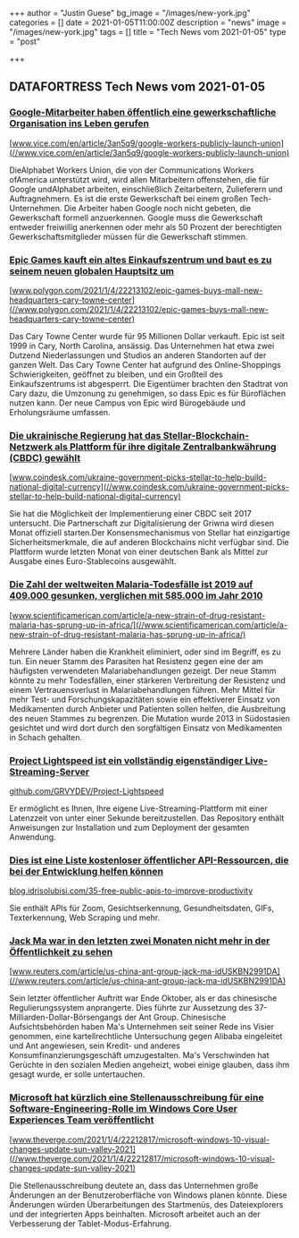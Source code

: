 +++
author = "Justin Guese"
bg_image = "/images/new-york.jpg"
categories = []
date = 2021-01-05T11:00:00Z
description = "news"
image = "/images/new-york.jpg"
tags = []
title = "Tech News vom 2021-01-05"
type = "post"

+++

        
## DATAFORTRESS Tech News vom 2021-01-05



### [Google-Mitarbeiter haben öffentlich eine gewerkschaftliche Organisation ins Leben gerufen](//www.vice.com/en/article/3an5q9/google-workers-publicly-launch-union)


[www.vice.com/en/article/3an5q9/google-workers-publicly-launch-union](//www.vice.com/en/article/3an5q9/google-workers-publicly-launch-union)


DieAlphabet Workers Union, die von der Communications Workers ofAmerica unterstützt wird, wird allen Mitarbeitern offenstehen, die für Google undAlphabet arbeiten, einschließlich Zeitarbeitern, Zulieferern und Auftragnehmern. Es ist die erste Gewerkschaft bei einem großen Tech-Unternehmen. Die Arbeiter haben Google noch nicht gebeten, die Gewerkschaft formell anzuerkennen. Google muss die Gewerkschaft entweder freiwillig anerkennen oder mehr als 50 Prozent der berechtigten Gewerkschaftsmitglieder müssen für die Gewerkschaft stimmen.


### [Epic Games kauft ein altes Einkaufszentrum und baut es zu seinem neuen globalen Hauptsitz um](//www.polygon.com/2021/1/4/22213102/epic-games-buys-mall-new-headquarters-cary-towne-center)


[www.polygon.com/2021/1/4/22213102/epic-games-buys-mall-new-headquarters-cary-towne-center](//www.polygon.com/2021/1/4/22213102/epic-games-buys-mall-new-headquarters-cary-towne-center)


Das Cary Towne Center wurde für 95 Millionen Dollar verkauft. Epic ist seit 1999 in Cary, North Carolina, ansässig. Das Unternehmen hat etwa zwei Dutzend Niederlassungen und Studios an anderen Standorten auf der ganzen Welt. Das Cary Towne Center hat aufgrund des Online-Shoppings Schwierigkeiten, geöffnet zu bleiben, und ein Großteil des Einkaufszentrums ist abgesperrt. Die Eigentümer brachten den Stadtrat von Cary dazu, die Umzonung zu genehmigen, so dass Epic es für Büroflächen nutzen kann. Der neue Campus von Epic wird Bürogebäude und Erholungsräume umfassen.


### [Die ukrainische Regierung hat das Stellar-Blockchain-Netzwerk als Plattform für ihre digitale Zentralbankwährung (CBDC) gewählt](//www.coindesk.com/ukraine-government-picks-stellar-to-help-build-national-digital-currency)


[www.coindesk.com/ukraine-government-picks-stellar-to-help-build-national-digital-currency](//www.coindesk.com/ukraine-government-picks-stellar-to-help-build-national-digital-currency)


Sie hat die Möglichkeit der Implementierung einer CBDC seit 2017 untersucht. Die Partnerschaft zur Digitalisierung der Griwna wird diesen Monat offiziell starten.Der Konsensmechanismus von Stellar hat einzigartige Sicherheitsmerkmale, die auf anderen Blockchains nicht verfügbar sind. Die Plattform wurde letzten Monat von einer deutschen Bank als Mittel zur Ausgabe eines Euro-Stablecoins ausgewählt.


### [Die Zahl der weltweiten Malaria-Todesfälle ist 2019 auf 409.000 gesunken, verglichen mit 585.000 im Jahr 2010](//www.scientificamerican.com/article/a-new-strain-of-drug-resistant-malaria-has-sprung-up-in-africa/)


[www.scientificamerican.com/article/a-new-strain-of-drug-resistant-malaria-has-sprung-up-in-africa/](//www.scientificamerican.com/article/a-new-strain-of-drug-resistant-malaria-has-sprung-up-in-africa/)


Mehrere Länder haben die Krankheit eliminiert, oder sind im Begriff, es zu tun. Ein neuer Stamm des Parasiten hat Resistenz gegen eine der am häufigsten verwendeten Malariabehandlungen gezeigt. Der neue Stamm könnte zu mehr Todesfällen, einer stärkeren Verbreitung der Resistenz und einem Vertrauensverlust in Malariabehandlungen führen. Mehr Mittel für mehr Test- und Forschungskapazitäten sowie ein effektiverer Einsatz von Medikamenten durch Anbieter und Patienten sollen helfen, die Ausbreitung des neuen Stammes zu begrenzen. Die Mutation wurde 2013 in Südostasien gesichtet und wird dort durch den sorgfältigen Einsatz von Medikamenten in Schach gehalten.


### [Project Lightspeed ist ein vollständig eigenständiger Live-Streaming-Server](//github.com/GRVYDEV/Project-Lightspeed)


[github.com/GRVYDEV/Project-Lightspeed](//github.com/GRVYDEV/Project-Lightspeed)


Er ermöglicht es Ihnen, Ihre eigene Live-Streaming-Plattform mit einer Latenzzeit von unter einer Sekunde bereitzustellen. Das Repository enthält Anweisungen zur Installation und zum Deployment der gesamten Anwendung.


### [Dies ist eine Liste kostenloser öffentlicher API-Ressourcen, die bei der Entwicklung helfen können](//blog.idrisolubisi.com/35-free-public-apis-to-improve-productivity)


[blog.idrisolubisi.com/35-free-public-apis-to-improve-productivity](//blog.idrisolubisi.com/35-free-public-apis-to-improve-productivity)


Sie enthält APIs für Zoom, Gesichtserkennung, Gesundheitsdaten, GIFs, Texterkennung, Web Scraping und mehr.


### [Jack Ma war in den letzten zwei Monaten nicht mehr in der Öffentlichkeit zu sehen](//www.reuters.com/article/us-china-ant-group-jack-ma-idUSKBN2991DA)


[www.reuters.com/article/us-china-ant-group-jack-ma-idUSKBN2991DA](//www.reuters.com/article/us-china-ant-group-jack-ma-idUSKBN2991DA)


Sein letzter öffentlicher Auftritt war Ende Oktober, als er das chinesische Regulierungssystem anprangerte. Dies führte zur Aussetzung des 37-Milliarden-Dollar-Börsengangs der Ant Group. Chinesische Aufsichtsbehörden haben Ma's Unternehmen seit seiner Rede ins Visier genommen, eine kartellrechtliche Untersuchung gegen Alibaba eingeleitet und Ant angewiesen, sein Kredit- und anderes Konsumfinanzierungsgeschäft umzugestalten. Ma's Verschwinden hat Gerüchte in den sozialen Medien angeheizt, wobei einige glauben, dass ihm gesagt wurde, er solle untertauchen.


### [Microsoft hat kürzlich eine Stellenausschreibung für eine Software-Engineering-Rolle im Windows Core User Experiences Team veröffentlicht](//www.theverge.com/2021/1/4/22212817/microsoft-windows-10-visual-changes-update-sun-valley-2021)


[www.theverge.com/2021/1/4/22212817/microsoft-windows-10-visual-changes-update-sun-valley-2021](//www.theverge.com/2021/1/4/22212817/microsoft-windows-10-visual-changes-update-sun-valley-2021)


Die Stellenausschreibung deutete an, dass das Unternehmen große Änderungen an der Benutzeroberfläche von Windows planen könnte. Diese Änderungen würden Überarbeitungen des Startmenüs, des Dateiexplorers und der integrierten Apps beinhalten. Microsoft arbeitet auch an der Verbesserung der Tablet-Modus-Erfahrung.